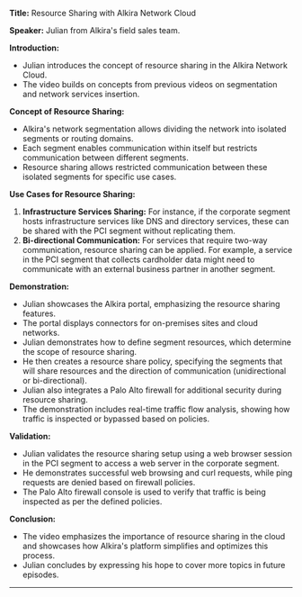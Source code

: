 **Title:** Resource Sharing with Alkira Network Cloud

**Speaker:** Julian from Alkira's field sales team.

**Introduction:**
- Julian introduces the concept of resource sharing in the Alkira Network Cloud.
- The video builds on concepts from previous videos on segmentation and network services insertion.

**Concept of Resource Sharing:**
- Alkira's network segmentation allows dividing the network into isolated segments or routing domains.
- Each segment enables communication within itself but restricts communication between different segments.
- Resource sharing allows restricted communication between these isolated segments for specific use cases.

**Use Cases for Resource Sharing:**
1. **Infrastructure Services Sharing:** For instance, if the corporate segment hosts infrastructure services like DNS and directory services, these can be shared with the PCI segment without replicating them.
2. **Bi-directional Communication:** For services that require two-way communication, resource sharing can be applied. For example, a service in the PCI segment that collects cardholder data might need to communicate with an external business partner in another segment.

**Demonstration:**
- Julian showcases the Alkira portal, emphasizing the resource sharing features.
- The portal displays connectors for on-premises sites and cloud networks.
- Julian demonstrates how to define segment resources, which determine the scope of resource sharing.
- He then creates a resource share policy, specifying the segments that will share resources and the direction of communication (unidirectional or bi-directional).
- Julian also integrates a Palo Alto firewall for additional security during resource sharing.
- The demonstration includes real-time traffic flow analysis, showing how traffic is inspected or bypassed based on policies.

**Validation:**
- Julian validates the resource sharing setup using a web browser session in the PCI segment to access a web server in the corporate segment.
- He demonstrates successful web browsing and curl requests, while ping requests are denied based on firewall policies.
- The Palo Alto firewall console is used to verify that traffic is being inspected as per the defined policies.

**Conclusion:**
- The video emphasizes the importance of resource sharing in the cloud and showcases how Alkira's platform simplifies and optimizes this process.
- Julian concludes by expressing his hope to cover more topics in future episodes.

---
